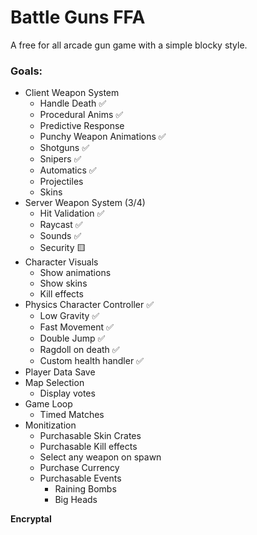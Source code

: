 # Battle Guns FFA
A free for all arcade gun game with a simple blocky style.

### Goals:
- Client Weapon System
	- Handle Death ✅
	- Procedural Anims ✅
	- Predictive Response 
	- Punchy Weapon Animations ✅
	- Shotguns ✅
	- Snipers ✅
	- Automatics ✅
	- Projectiles
	- Skins 
- Server Weapon System (3/4)
	- Hit Validation ✅
	- Raycast ✅
	- Sounds ✅
	- Security 🟨 
- Character Visuals
	- Show animations
	- Show skins
	- Kill effects
- Physics Character Controller ✅
	- Low Gravity ✅
	- Fast Movement ✅
	- Double Jump ✅
	- Ragdoll on death ✅
	- Custom health handler ✅
- Player Data Save
- Map Selection
	- Display votes
- Game Loop
	- Timed Matches
- Monitization
	- Purchasable Skin Crates
	- Purchasable Kill effects
	- Select any weapon on spawn
	- Purchase Currency
	- Purchasable Events
		- Raining Bombs
		- Big Heads

**Encryptal**